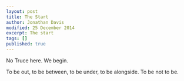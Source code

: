 ```yaml
---
layout: post
title: The Start
author: Jonathan Davis
modified: 25 December 2014
excerpt: The start
tags: []
published: true
---
```


No Truce here. We begin. 

To be out, to be between, to be under, to be alongside. To be not to be.